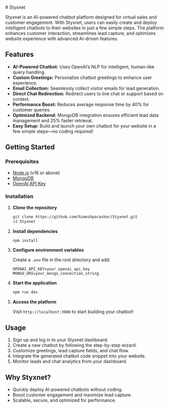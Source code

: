 \# Styxnet

Styxnet is an AI-powered chatbot platform designed for virtual sales and customer engagement. With Styxnet, users can easily create and deploy intelligent chatbots to their websites in just a few simple steps. The platform enhances customer interaction, streamlines lead capture, and optimizes website experience with advanced AI-driven features.

## Features

- **AI-Powered Chatbot:** Uses OpenAI’s NLP for intelligent, human-like query handling.
- **Custom Greetings:** Personalize chatbot greetings to enhance user experience.
- **Email Collection:** Seamlessly collect visitor emails for lead generation.
- **Direct Chat Redirection:** Redirect users to live chat or support based on context.
- **Performance Boost:** Reduces average response time by 40% for customer queries.
- **Optimized Backend:** MongoDB integration ensures efficient lead data management and 25% faster retrieval.
- **Easy Setup:** Build and launch your own chatbot for your website in a few simple steps—no coding required!

## Getting Started

### Prerequisites

- [Node.js](https://nodejs.org/) (v16 or above)
- [MongoDB](https://www.mongodb.com/)
- [OpenAI API Key](https://platform.openai.com/)

### Installation

1. **Clone the repository**
    ```bash
    git clone https://github.com/himeshparashar/Styxnet.git
    cd Styxnet
    ```

2. **Install dependencies**
    ```bash
    npm install
    ```

3. **Configure environment variables**

    Create a `.env` file in the root directory and add:
    ```
    OPENAI_API_KEY=your_openai_api_key
    MONGO_URI=your_mongo_connection_string
    ```

4. **Start the application**
    ```bash
    npm run dev
    ```

5. **Access the platform**

    Visit `http://localhost:3000` to start building your chatbot!

## Usage

1. Sign up and log in to your Styxnet dashboard.
2. Create a new chatbot by following the step-by-step wizard.
3. Customize greetings, lead capture fields, and chat flow.
4. Integrate the generated chatbot code snippet into your website.
5. Monitor leads and chat analytics from your dashboard.

## Why Styxnet?

- Quickly deploy AI-powered chatbots without coding.
- Boost customer engagement and maximize lead capture.
- Scalable, secure, and optimized for performance.


